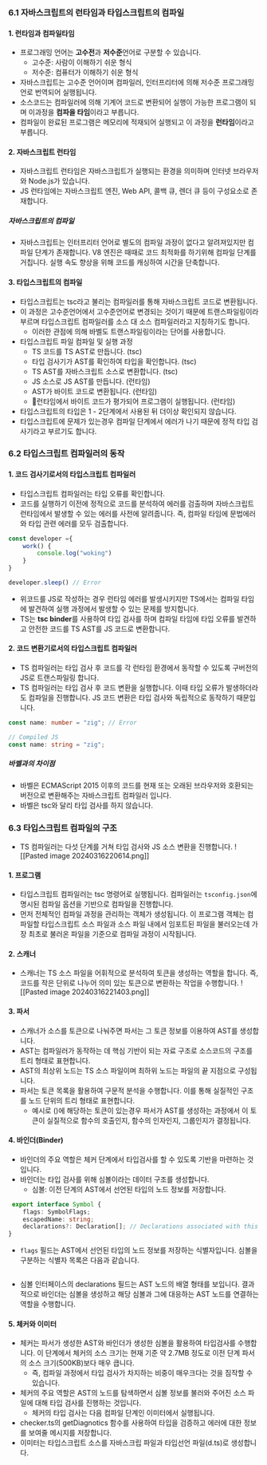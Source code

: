 ### 6.1 자바스크립트의 런타임과 타입스크립트의 컴파일
#### 1. 런타임과 컴파일타임
- 프로그래밍 언어는 **고수전**과 **저수준**언어로 구분할 수 있습니다. 
	- 고수준: 사람이 이해하기 쉬운 형식
	- 저수준: 컴퓨터가 이해하기 쉬운 형식
- 자바스크립트는 고수준 언어이며 컴파일러, 인터프리터에 의해 저수준 프로그래밍언로 번역되어 실행됩니다. 
- 소스코드는 컴파일러에 의해 기계어 코드로 변환되어 실행이 가능한 프로그램이 되며 이과정을 **컴파을 타임**이라고 부릅니다. 
- 컴파일이 완료된 프로그램은 메모리에 적재되어 실행되고 이 과정을 **런타임**이라고 부릅니다. 

#### 2. 자바스크립트 런타임
- 자바스크립트 런타임은 자바스크립트가 실행되는 환경을 의미하며 인터넷 브라우저와 Node.js가 있습니다. 
- JS 런타임에는 자바스크립트 엔진, Web API, 콜백 큐, 렌더 큐 등이 구성요소로 존재합니다. 
##### 자바스크립트의 컴파일
- 자바스크립트는 인터프리터 언어로 별도의 컴파일 과정이 없다고 알려져있지만 컴파일 단계가 존재합니다. V8 엔진은 때때로 코드 최적화를 하기위해 컴파일 단계를 거칩니다. 실행 속도 향상을 위해 코드를 캐싱하여 시간을 단축합니다. 

#### 3. 타입스크립트의 컴파일
- 타입스크립트는 tsc라고 불리는 컴파일러를 통해 자바스크립트 코드로 변환됩니다. 
- 이 과정은 고수준언어에서 고수준언어로 변경되는 것이기 때문에 트랜스파일링이라 부르며 타입스크립트 컴파일러를 소스 대 소스 컴파일러라고 지칭하기도 합니다. 
	- 이러한 관점에 의해 바벨도 트랜스파일링이라는 단어를 사용합니다. 
- 타입스크립트 파일 컴파일 및 실행 과정
	- TS 코드를 TS AST로 만듭니다. (tsc)
	- 타입 검사기가 AST를 확인하여 타입을 확인합니다. (tsc)
	- TS AST를 자바스크립트 소스로 변환합니다. (tsc)
	- JS 소스로 JS AST를 만듭니다. (런타임)
	- AST가 바이트 코드로 변환됩니다. (런타임)
	- 런타임에서 바이트 코드가 평가되어 프로그램이 실행됩니다. (런타임)
- 타입스크립트의 타입은 1 - 2단계에서 사용된 뒤 더이상 확인되지 않습니다. 
- 타입스크립트에 문제가 있는경우 컴파일 단계에서 에러가 나기 때문에 정적 타입 검사기라고 부르기도 합니다. 

### 6.2 타입스크립트 컴파일러의 동작
#### 1. 코드 검사기로서의 타입스크립트 컴파일러
- 타입스크립트 컴파일러는 타입 오류를 확인합니다. 
- 코드를 실행하기 이전에 정적으로 코드를 분석하여 에러를 검출하며 자바스크립트 런타임에서 발생할 수 있는 에러를 사전에 알려줍니다. 즉, 컴파일 타임에 문법에러와 타입 관련 에러를 모두 검출합니다. 
```ts
const developer ={
	work() {
		console.log("woking")
	}
}

developer.sleep() // Error
```
- 위코드를 JS로 작성하는 경우 런타임 에러를 발생시키지만 TS에서는 컴파일 타임에 발견하여 실행 과정에서 발생할 수 있는 문제를 방지합니다. 
- TS는 **tsc binder**를 사용하여 타입 검사를 하며 컴파일 타임에 타입 오류를 발견하고 안전한 코드를 TS AST를 JS 코드로 변환합니다. 

#### 2. 코드 변환기로서의 타입스크립트 컴파일러
- TS 컴파일러는 타입 검사 후 코드를 각 런타임 환경에서 동작할 수 있도록 구버전의 JS로 트랜스파일링 합니다. 
- TS 컴파일러는 타입 검사 후 코드 변환을 실행합니다. 이때 타입 오류가 발생하더라도 컴파일을 진행합니다. JS 코드 변환은 타입 검사와 독립적으로 동작하기 때문입니다. 

```ts
const name: number = "zig"; // Error

// Compiled JS
const name: string = "zig";
```
##### 바벨과의 차이점
- 바벨은 ECMAScript 2015 이후의 코드를 현재 또는 오래된 브라우저와 호환되는 버전으로 변환해주는 자바스크립트 컴파일러 입니다. 
- 바벨은 tsc와 달리 타입 검사를 하지 않습니다. 

### 6.3 타입스크립트 컴파일의 구조
- TS 컴파일러는 다섯 단계를 거쳐 타입 검사와 JS 소스 변환을 진행합니다.
![[Pasted image 20240316220614.png]]

#### 1. 프로그램
- 타입스크립트 컴파일러는 tsc 명령어로 실행됩니다. 컴파일러는 `tsconfig.json`에 명시된 컴파일 옵션을 기반으로 컴파일을 진행합니다. 
- 먼저 전체적인 컴파일 과정을 관리하는 객체가 생성됩니다. 이 프로그램 객체는 컴파일할 타입스크립트 소스 파일과 소스 파일 내에서 임포트된 파일을 불러오는데 가장 최초로 불러온 파일을 기준으로 컴파일 과정이 시작됩니다. 
#### 2. 스캐너
- 스캐너는 TS 소스 파일을 어휘적으로 분석하여 토큰을 생성하는 역할을 합니다. 즉, 코드를 작은 단위로 나누어 의미 있는 토큰으로 변환하는 작업을 수행합니다. 
![[Pasted image 20240316221403.png]]
#### 3. 파서
- 스캐너가 소스를 토큰으로 나눠주면 파서는 그 토큰 정보를 이용하여 AST를 생성합니다. 
- AST는 컴파일러가 동작하는 데 핵심 기반이 되는 자료 구조로 소스코드의 구조를 트리 형태로 표현합니다. 
- AST의 최상위 노드는 TS 소스 파일이며 최하위 노드는 파일의 끝 지점으로 구성됩니다. 
- 파서는 토큰 목록을 활용하여 구문적 분석을 수행합니다. 이를 통해 실질적인 구조를 노드 단위의 트리 형태로 표현합니다. 
	- 예시로 ()에 해당하는 토큰이 있는경우 파서가 AST를 생성하는 과정에서 이 토큰이 실질적으로 함수의 호출인지, 함수의 인자인지, 그룹인지가 결정됩니다. 
#### 4. 바인더(Binder)
- 바인더의 주요 역할은 체커 단계에서 타입검사를 할 수 있도록 기반을 마련하는 것입니다. 
- 바인더는 타입 검사를 위해 심볼이라는 데이터 구조를 생성합니다. 
	- 심볼: 이전 단계의 AST에서 선언된 타입의 노드 정보를 저장합니다. 
```ts
 export interface Symbol {
	flags: SymbolFlags;
	escapedName: string;
	declarations?: Declaration[]; // Declarations associated with this symbol
}
```
- `flags` 필드는 AST에서 선언된 타입의 노드 정보를 저장하는 식별자입니다. 심볼을 구분하는 식별자 목록은 다음과 같습니다.
```ts
```
- 심볼 인터페이스의 declarations 필드는 AST 노드의 배열 형태를 보입니다. 결과적으로 바인더는 심볼을 생성하고 해당 심볼과 그에 대응하는 AST 노드를 연결하는 역할을 수행합니다. 

#### 5. 체커와 이미터
- 체커는 파서가 생성한 AST와 바인더가 생성한 심볼을 활용하여 타입검사를 수행합니다. 이 단계에서 체커의 소스 크기는 현재 기준 약 2.7MB 정도로 이전 단계 파서의 소스 크기(500KB)보다 매우 큽니다. 
	- 즉, 컴파일 과정에서 타입 검사가 차지하는 비중이 매우크다는 것을 짐작할 수 있습니다. 
- 체커의 주요 역할은 AST의 노드를 탐색하면서 심볼 정보를 불러와 주어진 소스 파일에 대해 타입 검사를 진행하는 것입니다. 
	- 체커의 타입 검사는 다음 컴파일 단계인 이미터에서 실행됩니다. 
- checker.ts의 getDiagnotics 함수를 사용하여 타입을 검증하고 에러에 대한 정보를 보여줄 메시지를 저장합니다. 
- 이미터는 타입스크립트 소스를 자바스크립 파일과 타입선언 파일(d.ts)로 생성합니다.